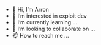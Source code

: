 - 👋 Hi, I’m Arron
- 👀 I’m interested in exploit dev
- 🌱 I’m currently learning ...
- 💞️ I’m looking to collaborate on ...
- 📫 How to reach me ...

<!---
0xArron/0xArron is a ✨ special ✨ repository because its `README.md` (this file) appears on your GitHub profile.
You can click the Preview link to take a look at your changes.
--->
